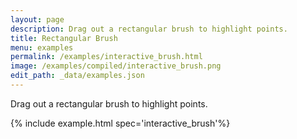 ```yaml
---
layout: page
description: Drag out a rectangular brush to highlight points.
title: Rectangular Brush
menu: examples
permalink: /examples/interactive_brush.html
image: /examples/compiled/interactive_brush.png
edit_path: _data/examples.json
---
```


Drag out a rectangular brush to highlight points.

{% include example.html spec='interactive_brush'%}
